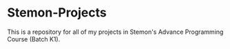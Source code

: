 # Stemon-Projects
This is a repository for all of my projects in Stemon's Advance Programming Course (Batch K1).
